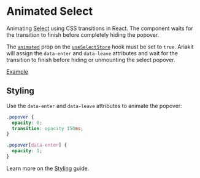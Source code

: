 # Animated Select

<div data-description>

Animating <a href="/components/select">Select</a> using CSS transitions in React. The component waits for the transition to finish before completely hiding the popover.

</div>

The [`animated`](/apis/select-store#animated) prop on the [`useSelectStore`](/apis/select-store) hook must be set to `true`. Ariakit will assign the `data-enter` and `data-leave` attributes and wait for the transition to finish before hiding or unmounting the select popover.

<a href="./index.tsx" data-playground>Example</a>

## Styling

Use the `data-enter` and `data-leave` attributes to animate the popover:

```css
.popover {
  opacity: 0;
  transition: opacity 150ms;
}

.popover[data-enter] {
  opacity: 1;
}
```

Learn more on the [Styling](/guide/styling) guide.
